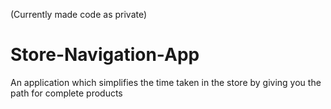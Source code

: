 (Currently made code as private)
# Store-Navigation-App
An application which simplifies the time taken in the store by giving you the path for complete products
